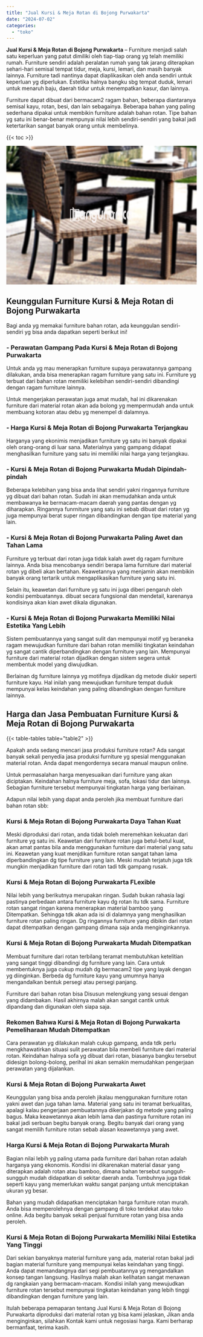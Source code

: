 ```yaml
---
title: "Jual Kursi & Meja Rotan di Bojong Purwakarta"
date: "2024-07-02"
categories: 
  - "toko"
---
```


**Jual Kursi & Meja Rotan di Bojong Purwakarta** – Furniture menjadi salah satu keperluan yang patut dimiliki oleh tiap-tiap orang yg telah memiliki rumah. Furniture sendiri adalah peralatan rumah yang tak jarang diterapkan sehari-hari semisal tempat tidur, meja, kursi, lemari, dan masih banyak lainnya. Furniture tadi nantinya dapat diaplikasikan oleh anda sendiri untuk keperluan yg diperlukan. Estetika halnya bangku sbg tempat duduk, lemari untuk menaruh baju, daerah tidur untuk menempatkan kasur, dan lainnya.

Furniture dapat dibuat dari bermacam2 ragam bahan, beberapa diantaranya semisal kayu, rotan, besi, dan lain sebagainya. Beberapa bahan yang paling sederhana dipakai untuk membikin furniture adalah bahan rotan. Tipe bahan yg satu ini benar-benar mempunyai nilai lebih sendiri-sendiri yang bakal jadi ketertarikan sangat banyak orang untuk membelinya.

{{< toc >}}

![Jual Kursi & Meja Rotan di Bojong Purwakarta](/images/kursi-meja-rotan-murah12.png)

## Keunggulan Furniture Kursi & Meja Rotan di Bojong Purwakarta

Bagi anda yg memakai furniture bahan rotan, ada keunggulan sendiri-sendiri yg bisa anda dapatkan seperti berikut ini!

### \- Perawatan Gampang Pada Kursi & Meja Rotan di Bojong Purwakarta

Untuk anda yg mau menerapkan furniture supaya perawatannya gampang dilakukan, anda bisa menerapkan ragam furniture yang satu ini. Furniture yg terbuat dari bahan rotan memiliki kelebihan sendiri-sendiri dibandingi dengan ragam furniture lainnya.

Untuk mengerjakan perawatan juga amat mudah, hal ini dikarenakan furniture dari material rotan akan ada bolong yg mempermudah anda untuk membuang kotoran atau debu yg menempel di dalamnya.

### \- Harga Kursi & Meja Rotan di Bojong Purwakarta Terjangkau

Harganya yang ekonimis menjadikan furniture yg satu ini banyak dipakai oleh orang-orang di luar sana. Materialnya yang gampang didapat menghasilkan furniture yang satu ini memiliki nilai harga yang terjangkau.

### \- Kursi & Meja Rotan di Bojong Purwakarta Mudah Dipindah-pindah

Beberapa kelebihan yang bisa anda lihat sendiri yakni ringannya furniture yg dibuat dari bahan rotan. Sudah ini akan memudahkan anda untuk membawanya ke bermacam-macam daerah yang pantas dengan yg diharapkan. Ringannya funrniture yang satu ini sebab dibuat dari rotan yg juga mempunyai berat super ringan dibandingkan dengan tipe material yang lain.

### \- Kursi & Meja Rotan di Bojong Purwakarta Paling Awet dan Tahan Lama

Furniture yg terbuat dari rotan juga tidak kalah awet dg ragam furniture lainnya. Anda bisa mencobanya sendiri berapa lama furniture dari material rotan yg dibeli akan bertahan. Keawetannya yang menjamin akan membikin banyak orang tertarik untuk mengaplikasikan furniture yang satu ini.

Selain itu, keawetan dari furniture yg satu ini juga diberi pengaruh oleh kondisi pembuatannya. dibuat secara fungsional dan mendetail, karenanya kondisinya akan kian awet dikala digunakan.

### \- Kursi & Meja Rotan di Bojong Purwakarta Memiliki Nilai Estetika Yang Lebih

Sistem pembuatannya yang sangat sulit dan mempunyai motif yg beraneka ragam mewujudkan furniture dari bahan rotan memiliki tingkatan keindahan yg sangat cantik diperbandingkan dengan furniture yang lain. Mempunyai furniture dari material rotan dijadikan dengan sistem segera untuk membentuk model yang diwujudkan.

Berlainan dg furniture lainnya yg motifnya dijadikan dg metode diukir seperti furniture kayu. Hal inilah yang mewujudkan furniture tempat duduk mempunyai kelas keindahan yang paling dibandingkan dengan furniture lainnya.

## Harga dan Jasa Pembuatan Furniture Kursi & Meja Rotan di Bojong Purwakarta

{{< table-tables table="table2" >}}

Apakah anda sedang mencari jasa produksi furniture rotan? Ada sangat banyak sekali penyedia jasa produksi furniture yg spesial menggunakan material rotan. Anda dapat mengordernya secara manual maupun online.

Untuk permasalahan harga menyesuaikan dari furniture yang akan diciptakan. Keindahan halnya furniture meja, sofa, lokasi tidur dan lainnya. Sebagian furniture tersebut mempunyai tingkatan harga yang berlainan.

Adapun nilai lebih yang dapat anda peroleh jika membuat furniture dari bahan rotan sbb:

### Kursi & Meja Rotan di Bojong Purwakarta Daya Tahan Kuat

Meski diproduksi dari rotan, anda tidak boleh meremehkan kekuatan dari furniture yg satu ini. Keawetan dari furniture rotan juga betul-betul kuat, akan amat pantas bila anda menggunakan furniture dari material yang satu ini. Keawetan yang kuat menjdikan furniture rotan sangat tahan lama diperbandingkan dg tipe furniture yang lain. Meski mudah terjatuh juga tdk mungkin menjadikan furniture dari rotan tadi tdk gampang rusak.

### Kursi & Meja Rotan di Bojong Purwakarta FLexible

Nilai lebih yang berikutnya merupakan ringan. Sudah bukan rahasia lagi pastinya perbedaan antara furniture kayu dg rotan itu tdk sama. Furniture rotan sangat ringan karena menerapkan material bamboo yang Ditempatkan. Sehingga tdk akan ada isi di dalamnya yang menghasilkan furniture rotan paling ringan. Dg ringannya furniture yang dibikin dari rotan dapat ditempatkan dengan gampang dimana saja anda menginginkannya.

### Kursi & Meja Rotan di Bojong Purwakarta Mudah Ditempatkan

Membuat furniture dari rotan terbilang teramat membutuhkan ketelitian yang sangat tinggi dibandingi dg furniture yang lain. Cara untuk membentuknya juga cukup mudah dg bermacam2 tipe yang layak dengan yg diinginkan. Berbeda dg furniture kayu yang umumnya hanya mengandalkan bentuk persegi atau persegi panjang.

Furniture dari bahan rotan bisa Disusun melengkung yang sesuai dengan yang didambakan. Hasil akhirnya malah akan sangat cantik untuk dipandang dan digunakan oleh siapa saja.

### Rekomen Bahwa Kursi & Meja Rotan di Bojong Purwakarta Pemeliharaan Mudah Ditempatkan

Cara perawatan yg dilakukan malah cukup gampang, anda tdk perlu mengkhawatirkan situasi sulit perawatan bila membeli furniture dari material rotan. Keindahan halnya sofa yg dibuat dari rotan, biasanya bangku tersebut didesign bolong-bolong, perihal ini akan semakin memudahkan pengerjaan perawatan yang dijalankan.

### Kursi & Meja Rotan di Bojong Purwakarta Awet

Keunggulan yang bisa anda peroleh jikalau menggunakan furniture rotan yakni awet dan juga tahan lama. Material yang satu ini teramat berkualitas, apalagi kalau pengerjaan pembuatannya dikerjakan dg metode yang paling bagus. Maka keawetannya akan lebih lama dan pastinya furniture rotan ini bakal jadi serbuan begitu banyak orang. Begitu banyak dari orang yang sangat memilih furniture rotan sebab alasan keawetannya yang awet.

### Harga Kursi & Meja Rotan di Bojong Purwakarta Murah

Bagian nilai lebih yg paling utama pada furniture dari bahan rotan adalah harganya yang ekonomis. Kondisi ini dikarenakan material dasar yang diterapkan adalah rotan atau bamboo, dimana bahan tersebut sungguh-sungguh mudah didapatkan di sekitar daerah anda. Tumbuhnya juga tidak seperti kayu yang memerlukan waktu sangat panjang untuk menciptakan ukuran yg besar.

Bahan yang mudah didapatkan menciptakan harga furniture rotan murah. Anda bisa memperolehnya dengan gampang di toko terdekat atau toko online. Ada begitu banyak sekali penjual furniture rotan yang bisa anda peroleh.

### Kursi & Meja Rotan di Bojong Purwakarta Memiliki Nilai Estetika Yang Tinggi

Dari sekian banyaknya material furniture yang ada, material rotan bakal jadi bagian material furniture yang mempunyai kelas keindahan yang tinggi. Anda dapat memandangnya dari segi pembuatannya yg mengandalkan konsep tangan langsung. Hasilnya malah akan kelihatan sangat menawan dg rangkaian yang bermacam-macam. Kondisi inilah yang mewujudkan furniture rotan tersebut mempunyai tingkatan keindahan yang lebih tinggi dibandingkan dengan furniture yang lain.

Itulah beberapa pemaparan tentang Jual Kursi & Meja Rotan di Bojong Purwakarta diproduksi dari material rotan yg bisa kami jelaskan, Jikan anda menginginkan, silahkan Kontak kami untuk negosiasi harga. Kami berharap bermanfaat, terima kasih.
